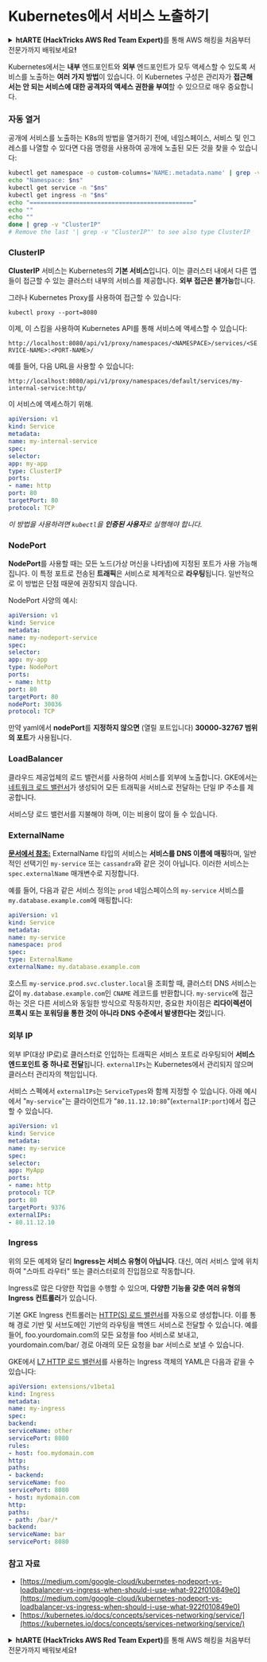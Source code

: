 # Kubernetes에서 서비스 노출하기

<details>

<summary><strong>htARTE (HackTricks AWS Red Team Expert)</strong>를 통해 AWS 해킹을 처음부터 전문가까지 배워보세요<strong>!</strong></summary>

HackTricks를 지원하는 다른 방법:

* **회사를 HackTricks에서 광고하거나 HackTricks를 PDF로 다운로드**하려면 [**SUBSCRIPTION PLANS**](https://github.com/sponsors/carlospolop)를 확인하세요!
* [**공식 PEASS & HackTricks 스웨그**](https://peass.creator-spring.com)를 얻으세요.
* [**The PEASS Family**](https://opensea.io/collection/the-peass-family)를 발견하세요. 독점적인 [**NFTs**](https://opensea.io/collection/the-peass-family) 컬렉션입니다.
* 💬 [**Discord 그룹**](https://discord.gg/hRep4RUj7f) 또는 [**텔레그램 그룹**](https://t.me/peass)에 **참여**하거나 **Twitter** 🐦 [**@carlospolopm**](https://twitter.com/carlospolopm)을 **팔로우**하세요.
* **HackTricks**와 **HackTricks Cloud** github 저장소에 PR을 제출하여 **해킹 트릭을 공유**하세요.

</details>

Kubernetes에서는 **내부** 엔드포인트와 **외부** 엔드포인트가 모두 액세스할 수 있도록 서비스를 노출하는 **여러 가지 방법**이 있습니다. 이 Kubernetes 구성은 관리자가 **접근해서는 안 되는 서비스에 대한 공격자의 액세스 권한을 부여**할 수 있으므로 매우 중요합니다.

### 자동 열거

공개에 서비스를 노출하는 K8s의 방법을 열거하기 전에, 네임스페이스, 서비스 및 인그레스를 나열할 수 있다면 다음 명령을 사용하여 공개에 노출된 모든 것을 찾을 수 있습니다:
```bash
kubectl get namespace -o custom-columns='NAME:.metadata.name' | grep -v NAME | while IFS='' read -r ns; do
echo "Namespace: $ns"
kubectl get service -n "$ns"
kubectl get ingress -n "$ns"
echo "=============================================="
echo ""
echo ""
done | grep -v "ClusterIP"
# Remove the last '| grep -v "ClusterIP"' to see also type ClusterIP
```
### ClusterIP

**ClusterIP** 서비스는 Kubernetes의 **기본 서비스**입니다. 이는 클러스터 내에서 다른 앱들이 접근할 수 있는 클러스터 내부의 서비스를 제공합니다. **외부 접근은 불가능**합니다.

그러나 Kubernetes Proxy를 사용하여 접근할 수 있습니다:
```
kubectl proxy --port=8080
```
이제, 이 스킴을 사용하여 Kubernetes API를 통해 서비스에 액세스할 수 있습니다:

`http://localhost:8080/api/v1/proxy/namespaces/<NAMESPACE>/services/<SERVICE-NAME>:<PORT-NAME>/`

예를 들어, 다음 URL을 사용할 수 있습니다:

`http://localhost:8080/api/v1/proxy/namespaces/default/services/my-internal-service:http/`

이 서비스에 액세스하기 위해.
```yaml
apiVersion: v1
kind: Service
metadata:
name: my-internal-service
spec:
selector:
app: my-app
type: ClusterIP
ports:
- name: http
port: 80
targetPort: 80
protocol: TCP
```
_이 방법을 사용하려면 `kubectl`을 **인증된 사용자**로 실행해야 합니다._

### NodePort

**NodePort**를 사용할 때는 모든 노드(가상 머신을 나타냄)에 지정된 포트가 사용 가능해집니다. 이 특정 포트로 전송된 **트래픽**은 서비스로 체계적으로 **라우팅**됩니다. 일반적으로 이 방법은 단점 때문에 권장되지 않습니다.

NodePort 사양의 예시:
```yaml
apiVersion: v1
kind: Service
metadata:
name: my-nodeport-service
spec:
selector:
app: my-app
type: NodePort
ports:
- name: http
port: 80
targetPort: 80
nodePort: 30036
protocol: TCP
```
만약 yaml에서 **nodePort**를 **지정하지 않으면** (열릴 포트입니다) **30000-32767 범위의 포트**가 사용됩니다.

### LoadBalancer <a href="#0d96" id="0d96"></a>

클라우드 제공업체의 로드 밸런서를 사용하여 서비스를 외부에 노출합니다. GKE에서는 [네트워크 로드 밸런서](https://cloud.google.com/compute/docs/load-balancing/network/)가 생성되어 모든 트래픽을 서비스로 전달하는 단일 IP 주소를 제공합니다.

서비스당 로드 밸런서를 지불해야 하며, 이는 비용이 많이 들 수 있습니다.

### ExternalName

**[문서에서 참조:](https://kubernetes.io/docs/concepts/services-networking/service/#externalname)**
ExternalName 타입의 서비스는 **서비스를 DNS 이름에 매핑**하며, 일반적인 선택기인 `my-service` 또는 `cassandra`와 같은 것이 아닙니다. 이러한 서비스는 `spec.externalName` 매개변수로 지정합니다.

예를 들어, 다음과 같은 서비스 정의는 `prod` 네임스페이스의 `my-service` 서비스를 `my.database.example.com`에 매핑합니다:
```yaml
apiVersion: v1
kind: Service
metadata:
name: my-service
namespace: prod
spec:
type: ExternalName
externalName: my.database.example.com
```
호스트 `my-service.prod.svc.cluster.local`을 조회할 때, 클러스터 DNS 서비스는 값이 `my.database.example.com`인 `CNAME` 레코드를 반환합니다. `my-service`에 접근하는 것은 다른 서비스와 동일한 방식으로 작동하지만, 중요한 차이점은 **리다이렉션이 프록시 또는 포워딩을 통한 것이 아니라 DNS 수준에서 발생한다는 것**입니다.

### 외부 IP <a href="#external-ips" id="external-ips"></a>

외부 IP(대상 IP로)로 클러스터로 인입하는 트래픽은 서비스 포트로 라우팅되어 **서비스 엔드포인트 중 하나로 전달**됩니다. `externalIPs`는 Kubernetes에서 관리되지 않으며 클러스터 관리자의 책임입니다.

서비스 스펙에서 `externalIPs`는 `ServiceTypes`와 함께 지정할 수 있습니다. 아래 예시에서 "`my-service`"는 클라이언트가 "`80.11.12.10:80`"(`externalIP:port`)에서 접근할 수 있습니다.
```yaml
apiVersion: v1
kind: Service
metadata:
name: my-service
spec:
selector:
app: MyApp
ports:
- name: http
protocol: TCP
port: 80
targetPort: 9376
externalIPs:
- 80.11.12.10
```
### Ingress

위의 모든 예제와 달리 **Ingress는 서비스 유형이 아닙니다**. 대신, 여러 서비스 앞에 위치하여 "스마트 라우터" 또는 클러스터로의 진입점으로 작동합니다.

Ingress로 많은 다양한 작업을 수행할 수 있으며, **다양한 기능을 갖춘 여러 유형의 Ingress 컨트롤러**가 있습니다.

기본 GKE Ingress 컨트롤러는 [HTTP(S) 로드 밸런서](https://cloud.google.com/compute/docs/load-balancing/http/)를 자동으로 생성합니다. 이를 통해 경로 기반 및 서브도메인 기반의 라우팅을 백엔드 서비스로 전달할 수 있습니다. 예를 들어, foo.yourdomain.com의 모든 요청을 foo 서비스로 보내고, yourdomain.com/bar/ 경로 아래의 모든 요청을 bar 서비스로 보낼 수 있습니다.

GKE에서 [L7 HTTP 로드 밸런서](https://cloud.google.com/compute/docs/load-balancing/http/)를 사용하는 Ingress 객체의 YAML은 다음과 같을 수 있습니다:
```yaml
apiVersion: extensions/v1beta1
kind: Ingress
metadata:
name: my-ingress
spec:
backend:
serviceName: other
servicePort: 8080
rules:
- host: foo.mydomain.com
http:
paths:
- backend:
serviceName: foo
servicePort: 8080
- host: mydomain.com
http:
paths:
- path: /bar/*
backend:
serviceName: bar
servicePort: 8080
```
### 참고 자료

* [https://medium.com/google-cloud/kubernetes-nodeport-vs-loadbalancer-vs-ingress-when-should-i-use-what-922f010849e0](https://medium.com/google-cloud/kubernetes-nodeport-vs-loadbalancer-vs-ingress-when-should-i-use-what-922f010849e0)
* [https://kubernetes.io/docs/concepts/services-networking/service/](https://kubernetes.io/docs/concepts/services-networking/service/)

<details>

<summary><strong>htARTE (HackTricks AWS Red Team Expert)</strong>를 통해 AWS 해킹을 처음부터 전문가까지 배워보세요<strong>!</strong></summary>

HackTricks를 지원하는 다른 방법:

* **회사를 HackTricks에서 광고하거나 HackTricks를 PDF로 다운로드**하려면 [**SUBSCRIPTION PLANS**](https://github.com/sponsors/carlospolop)를 확인하세요!
* [**공식 PEASS & HackTricks 스웨그**](https://peass.creator-spring.com)를 얻으세요.
* [**The PEASS Family**](https://opensea.io/collection/the-peass-family)를 발견하세요. 독점적인 [**NFTs**](https://opensea.io/collection/the-peass-family) 컬렉션입니다.
* 💬 [**Discord 그룹**](https://discord.gg/hRep4RUj7f) 또는 [**텔레그램 그룹**](https://t.me/peass)에 **참여**하거나 **Twitter** 🐦 [**@carlospolopm**](https://twitter.com/carlospolopm)을 **팔로우**하세요.
* **HackTricks**와 [**HackTricks Cloud**](https://github.com/carlospolop/hacktricks-cloud) github 저장소에 PR을 제출하여 **해킹 기교를 공유**하세요.

</details>
